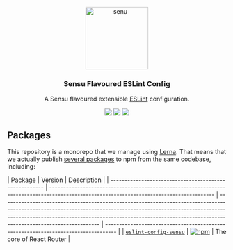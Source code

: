 <p align="center">
  <a href="https://www.sensu.io/">
    <img alt="senu" src="https://raw.github.com/sensu/sensu/master/sensu-logo.png" width="144">
  </a>
</p>

<h3 align="center">
  Sensu Flavoured ESLint Config
</h3>

<p align="center">
  A Sensu flavoured extensible <a href="https://eslint.org/">ESLint</a> configuration.
</p>

<p align="center">
  <a href="https://www.npmjs.com/package/eslint-config-sensu"><img src="https://img.shields.io/npm/v/eslint-config-sensu.svg?style=flat-square"></a>
  <a href="https://www.npmjs.com/package/eslint-config-sensu"><img src="https://img.shields.io/npm/dm/eslint-config-sensu.svg?style=flat-square"></a>
  <a href="https://travis-ci.org/ReactTraining/eslint-config-sensu"><img src="https://img.shields.io/travis/sensu/eslint-config-sensu/master.svg?style=flat-square"></a>
</p>

## Packages

This repository is a monorepo that we manage using [Lerna](https://github.com/lerna/lerna). That means that we actually publish [several packages](/packages) to npm from the same codebase, including:

| Package                                                | Version                                                                                                                                   | Description                                                                        |
| ------------------------------------------------------ | ----------------------------------------------------------------------------------------------------------------------------------------- | ----------------------------------------------------------------------------------------------------------------------------------------------------------------------------------------------------------------------------------------------------------------------------- | ---------------------------------------------------------------------------------- |
| [`eslint-config-sensu`](/packages/eslint-config-sensu)               | [![npm](https://img.shields.io/npm/v/eslint-config-sensu.svg?style=flat-square)](https://www.npmjs.com/package/eslint-config-sensu)                     | The core of React Router                                                           |
